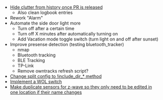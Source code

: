  - [Hide clutter from history once PR is released](https://github.com/home-assistant/home-assistant/pull/3674)
    + Also clean logbook entries
  - Rework "Alarm"
  - Automate the side door light more
    + Turn off after a certain time
    + Turn off X minutes after automatically turning on
    + Add Vacation mode toggle switch (turn light on and off after sunset)
  - Improve presense detection (testing bluetooth_tracker)
    + nmap
    + Bluetooth tracking
    + BLE Tracking
    + TP-Link
    + Remove owntracks refresh script?
  - [Change split config to !include_dir_* method](https://home-assistant.io/topics/splitting_configuration/#advanced-usage)
  - [Implement a WOL switch](https://home-assistant.io/components/switch.wake_on_lan/)
  - [Make duplicate sensors for z-wave so they only need to be edited in one location if their name changes](https://community.home-assistant.io/t/persistent-zwave-names-even-after-replacing-sensor-or-readding-to-controller/3101/3?u=sgauche)
